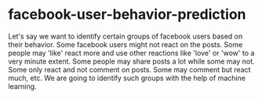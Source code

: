 # facebook-user-behavior-prediction
Let's say we want to identify certain groups of facebook users based on their behavior. Some facebook users might not react on the posts. Some people may 'like' react more and use other reactions like 'love' or 'wow' to a very minute extent. Some people may share posts a lot while some may not. Some only react and not comment on posts. Some may comment but react much, etc.  We are going to identify such groups with the help of machine learning.
